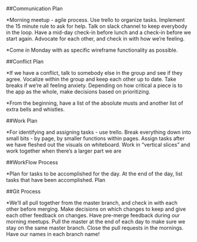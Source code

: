 ##Communication Plan


*Morning meetup - agile process. Use trello to organize tasks. Implement the 15 minute rule to ask for help. Talk on slack channel to keep everybody in the loop. Have a mid-day check-in before lunch and a check-in before we start again. Advocate for each other, and check in with how we’re feeling.

*Come in Monday with as specific wireframe functionality as possible. 


##Conflict Plan


*If we have a conflict, talk to somebody else in the group and see if they agree. Vocalize within the group and keep each other up to date. Take breaks if we’re all feeling anxiety. Depending on how critical a piece is to the app as the whole, make decisions based on prioritizing. 

*From the beginning, have a list of the absolute musts and another list of extra bells and whistles. 

##Work Plan

*For identifying and assigning tasks - use trello. Break everything down into small bits - by page, by smaller functions within pages. Assign tasks after we have fleshed out the visuals on whiteboard. Work in “vertical slices” and work together when there’s a larger part we are 

##WorkFlow Process

*Plan for tasks to be accomplished for the day.
At the end of the day, list tasks that have been accomplished.
Plan 


##Git Process

*We’ll all pull together from the master branch, and check in with each other before merging. Make decisions on which changes to keep and give each other feedback on changes. Have pre-merge feedback during our morning meetups. Pull the master at the end of each day to make sure we stay on the same master branch. Close the pull requests in the mornings. 
Have our names in each branch name!
